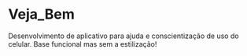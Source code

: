# Veja_Bem
Desenvolvimento de aplicativo para ajuda e conscientização de uso do celular. Base funcional mas sem a estilização!
